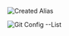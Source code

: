 ![Created Alias](https://user-images.githubusercontent.com/29227654/81635987-92b2da00-940a-11ea-8a56-3da97ef66bcb.PNG)

![Git Config --List](https://user-images.githubusercontent.com/29227654/81635994-98102480-940a-11ea-9869-7450987c724c.PNG)


